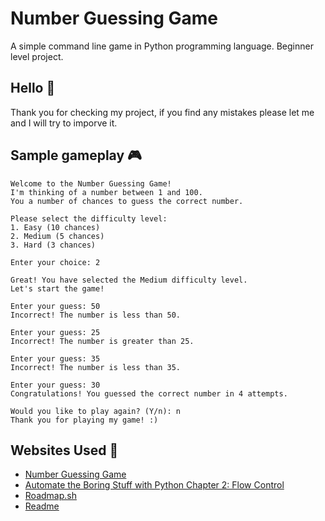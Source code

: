 
# Number Guessing Game

A simple command line game in Python programming language. Beginner level project.

## Hello 👋
Thank you for checking my project, if you find any mistakes please let me and I will try to imporve it.

## Sample gameplay 🎮

```
Welcome to the Number Guessing Game!
I'm thinking of a number between 1 and 100.
You a number of chances to guess the correct number.

Please select the difficulty level:
1. Easy (10 chances)
2. Medium (5 chances)
3. Hard (3 chances)

Enter your choice: 2

Great! You have selected the Medium difficulty level.
Let's start the game!

Enter your guess: 50
Incorrect! The number is less than 50.

Enter your guess: 25
Incorrect! The number is greater than 25.

Enter your guess: 35
Incorrect! The number is less than 35.

Enter your guess: 30
Congratulations! You guessed the correct number in 4 attempts.

Would you like to play again? (Y/n): n
Thank you for playing my game! :)
```
## Websites Used 🛜

 - [Number Guessing Game](https://roadmap.sh/projects/number-guessing-game)
 - [Automate the Boring Stuff with Python Chapter 2: Flow Control](https://automatetheboringstuff.com/2e/chapter2/)
 - [Roadmap.sh](https://roadmap.sh/roadmaps)
 - [Readme](https://readme.so/)

